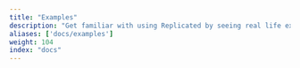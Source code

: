 ```yaml
---
title: "Examples"
description: "Get familiar with using Replicated by seeing real life examples of how to use the integration API and CLI to distribute an application."
aliases: ['docs/examples']
weight: 104
index: "docs"
---
```

